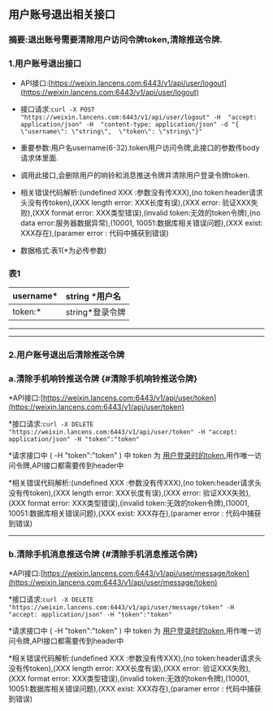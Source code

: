 ## 用户账号退出相关接口

### 摘要:退出账号需要清除用户访问令牌token,清除推送令牌.

### 1.用户账号退出接口

* API接口:[https://weixin.lancens.com:6443/v1/api/user/logout](https://weixin.lancens.com:6443/v1/api/user/logout)

* 接口请求:`curl -X POST "https://weixin.lancens.com:6443/v1/api/user/logout" -H  "accept: application/json" -H  "content-type: application/json" -d "{  \"username\": \"string\",  \"token\": \"string\"}"`

* 重要参数:用户名username\(6-32\).token用户访问令牌,此接口的参数传body请求体里面.

* 调用此接口,会删除用户的响铃和消息推送令牌并清除用户登录令牌token.

* 相关错误代码解析:\(undefined XXX :参数没有传XXX\),\(no token:header请求头没有传token\),\(XXX length error: XXX长度有误\),\(XXX error: 验证XXX失败\),\(XXX format error: XXX类型错误\),\(invalid token:无效的token令牌\),\(no data error:服务器数据异常\),\(10001, 10051:数据库相关错误问题\),\(XXX exist: XXX存在\),\(paramer error : 代码中捕获到错误\)

* 数据格式:表1\(\*为必传参数\)

### 表1

| username\* | string \*用户名 |
| :--- | :--- |
| token:\* | string\*登录令牌 |

---

---

### 2.用户账号退出后清除推送令牌

### a.清除手机响铃推送令牌 {#清除手机响铃推送令牌}

\*API接口:[https://weixin.lancens.com:6443/v1/api/user/token](https://weixin.lancens.com:6443/v1/api/user/token)

\*接口请求:`curl -X DELETE "https://weixin.lancens.com:6443/v1/api/user/token" -H "accept: application/json" -H "token":"token"`

\*请求接口中  \(  -H "token":"token" \) 中 token 为 [用户登录时的token](http://developer.lancens.com:4000/deng-lu-yu-tui-chu.html),用作唯一访问令牌,API接口都需要传到header中

\*相关错误代码解析:\(undefined XXX :参数没有传XXX\),\(no token:header请求头没有传token\),\(XXX length error: XXX长度有误\),\(XXX error: 验证XXX失败\),\(XXX format error: XXX类型错误\),\(invalid token:无效的token令牌\),\(10001, 10051:数据库相关错误问题\),\(XXX exist: XXX存在\),\(paramer error : 代码中捕获到错误\)

---

### b.清除手机**消息**推送令牌 {#清除手机消息推送令牌}

\*API接口:[https://weixin.lancens.com:6443/v1/api/user/message/token](https://weixin.lancens.com:6443/v1/api/user/message/token)

\*接口请求:`curl -X DELETE "https://weixin.lancens.com:6443/v1/api/user/message/token" -H "accept: application/json" -H "token":"token"`

\*请求接口中  \(  -H "token":"token" \) 中 token 为 [用户登录时的token](http://developer.lancens.com:4000/deng-lu-yu-tui-chu.html),用作唯一访问令牌,API接口都需要传到header中

\*相关错误代码解析:\(undefined XXX :参数没有传XXX\),\(no token:header请求头没有传token\),\(XXX length error: XXX长度有误\),\(XXX error: 验证XXX失败\),\(XXX format error: XXX类型错误\),\(invalid token:无效的token令牌\),\(10001, 10051:数据库相关错误问题\),\(XXX exist: XXX存在\),\(paramer error : 代码中捕获到错误\)

